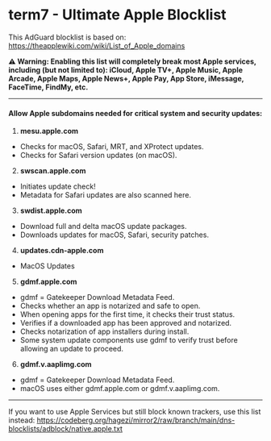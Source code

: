 # term7 - Ultimate Apple Blocklist

This AdGuard blocklist is based on:
https://theapplewiki.com/wiki/List_of_Apple_domains

**⚠️ Warning: Enabling this list will completely break most Apple services, including (but not limited to): iCloud, Apple TV+, Apple Music, Apple Arcade, Apple Maps, Apple News+, Apple Pay, App Store, iMessage, FaceTime, FindMy, etc.**

* * *

#### Allow Apple subdomains needed for critical system and security updates:

1. **mesu.apple.com**
- Checks for macOS, Safari, MRT, and XProtect updates.
- Checks for Safari version updates (on macOS).
2. **swscan.apple.com**
- Initiates update check!
- Metadata for Safari updates are also scanned here.
3. **swdist.apple.com**
- Download full and delta macOS update packages.
- Downloads updates for macOS, Safari, security patches.
4. **updates.cdn-apple.com**
- MacOS Updates
5. **gdmf.apple.com**
- gdmf = Gatekeeper Download Metadata Feed.
- Checks whether an app is notarized and safe to open.
- When opening apps for the first time, it checks their trust status.
- Verifies if a downloaded app has been approved and notarized.
- Checks notarization of app installers during install.
- Some system update components use gdmf to verify trust before allowing an update to proceed.
6. **gdmf.v.aaplimg.com**
- gdmf = Gatekeeper Download Metadata Feed.
- macOS uses either gdmf.apple.com or gdmf.v.aaplimg.com.

* * *

If you want to use Apple Services but still block known trackers, use this list instead:
https://codeberg.org/hagezi/mirror2/raw/branch/main/dns-blocklists/adblock/native.apple.txt
